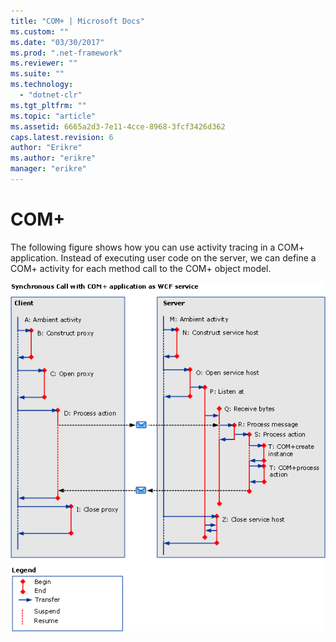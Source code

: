 ```yaml
---
title: "COM+ | Microsoft Docs"
ms.custom: ""
ms.date: "03/30/2017"
ms.prod: ".net-framework"
ms.reviewer: ""
ms.suite: ""
ms.technology: 
  - "dotnet-clr"
ms.tgt_pltfrm: ""
ms.topic: "article"
ms.assetid: 6665a2d3-7e11-4cce-8968-3fcf3426d362
caps.latest.revision: 6
author: "Erikre"
ms.author: "erikre"
manager: "erikre"
---
```

# COM+
The following figure shows how you can use activity tracing in a COM+ application. Instead of executing user code on the server, we can define a COM+ activity for each method call to the COM+ object model.  
  
 ![Synchronous calls with a COM&#43; application](../../../../../docs/framework/wcf/diagnostics/tracing/media/com-tracing.gif "Com+Tracing")